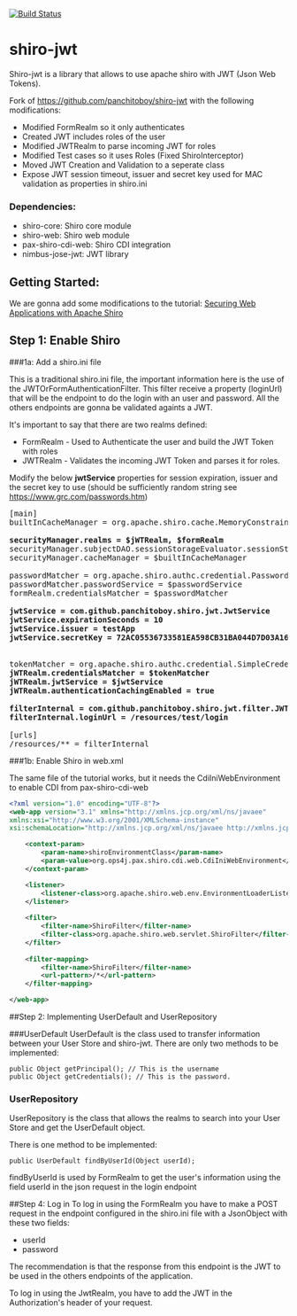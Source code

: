 [![Build Status](https://travis-ci.org/abhinavrau/shiro-jwt.svg?branch=master)](https://travis-ci.org/abhinavrau/shiro-jwt)
# shiro-jwt

Shiro-jwt is a library that allows to use apache shiro with JWT (Json Web Tokens).

Fork of https://github.com/panchitoboy/shiro-jwt with the following modifications:

- Modified FormRealm so it only authenticates
- Created  JWT includes roles of the user
- Modified JWTRealm to parse incoming JWT for roles
- Modified Test cases so it uses Roles (Fixed ShiroInterceptor)
- Moved JWT Creation and Validation to a seperate class
- Expose JWT session timeout, issuer and secret key used for MAC validation as properties in shiro.ini

### Dependencies:
- shiro-core: Shiro core module
- shiro-web: Shiro web module
- pax-shiro-cdi-web: Shiro CDI integration
- nimbus-jose-jwt: JWT library

## Getting Started:

We are gonna add some modifications to the tutorial: [Securing Web Applications with Apache Shiro](http://shiro.apache.org/webapp-tutorial.html) 

## Step 1: Enable Shiro

###1a: Add a shiro.ini file

This is a traditional shiro.ini file, the important information here is the use of the JWTOrFormAuthenticationFilter. This filter receive a property (loginUrl) that will be the endpoint to do the login with an user and password. All the others endpoints are gonna be validated againts a JWT.

It's important to say that there are two realms defined:
- FormRealm - Used to Authenticate the user and build the JWT Token with roles
- JWTRealm - Validates the incoming JWT Token and parses it for roles.

Modify the below <b>jwtService</b> properties for session expiration, issuer and the secret key to use (should be sufficiently random string see https://www.grc.com/passwords.htm)


 
<pre>
[main]
builtInCacheManager = org.apache.shiro.cache.MemoryConstrainedCacheManager

<b>securityManager.realms = $jWTRealm, $formRealm</b>
securityManager.subjectDAO.sessionStorageEvaluator.sessionStorageEnabled = false
securityManager.cacheManager = $builtInCacheManager

passwordMatcher = org.apache.shiro.authc.credential.PasswordMatcher
passwordMatcher.passwordService = $passwordService 
formRealm.credentialsMatcher = $passwordMatcher

<b>jwtService = com.github.panchitoboy.shiro.jwt.JwtService
jwtService.expirationSeconds = 10
jwtService.issuer = testApp
jwtService.secretKey = 72AC05536733581EA598CB31BA044D7D03A16B6057093DCF2B780A505607FF7
</b>

tokenMatcher = org.apache.shiro.authc.credential.SimpleCredentialsMatcher
<b>jWTRealm.credentialsMatcher = $tokenMatcher
jWTRealm.jwtService = $jwtService
jWTRealm.authenticationCachingEnabled = true</b>

<b>filterInternal = com.github.panchitoboy.shiro.jwt.filter.JWTOrFormAuthenticationFilter</b>
<b>filterInternal.loginUrl = /resources/test/login</b>

[urls]
/resources/** = filterInternal
</pre>

###1b: Enable Shiro in web.xml

The same file of the tutorial works, but it needs the CdiIniWebEnvironment to enable CDI from pax-shiro-cdi-web
```xml
<?xml version="1.0" encoding="UTF-8"?>
<web-app version="3.1" xmlns="http://xmlns.jcp.org/xml/ns/javaee" 
xmlns:xsi="http://www.w3.org/2001/XMLSchema-instance" 
xsi:schemaLocation="http://xmlns.jcp.org/xml/ns/javaee http://xmlns.jcp.org/xml/ns/javaee/web-app_3_1.xsd">

    <context-param>
        <param-name>shiroEnvironmentClass</param-name>
        <param-value>org.ops4j.pax.shiro.cdi.web.CdiIniWebEnvironment</param-value>
    </context-param>

    <listener>
        <listener-class>org.apache.shiro.web.env.EnvironmentLoaderListener</listener-class>
    </listener>
 
    <filter>
        <filter-name>ShiroFilter</filter-name>
        <filter-class>org.apache.shiro.web.servlet.ShiroFilter</filter-class>
    </filter>
 
    <filter-mapping>
        <filter-name>ShiroFilter</filter-name>
        <url-pattern>/*</url-pattern>
    </filter-mapping>

</web-app>
```

##Step 2: Implementing UserDefault and UserRepository

###UserDefault 
UserDefault is the class used to transfer information between your User Store and shiro-jwt. There are only two methods to be implemented: 

    public Object getPrincipal(); // This is the username
    public Object getCredentials(); // This is the password.

### UserRepository
UserRepository is the class that allows the realms to search into your User Store and get the UserDefault object. 

There is one method to be implemented:

    public UserDefault findByUserId(Object userId);

findByUserId is used by FormRealm to get the user's information using the field userId in the json request in the login endpoint


##Step 4: Log in
To log in using the FormRealm you have to make a POST request in the endpoint configured in the shiro.ini file with a JsonObject with these two fields:
- userId
- password

The recommendation is that the response from this endpoint is the JWT to be used in the others endpoints of the application.

To log in using the JwtRealm, you have to add the JWT in the Authorization's header of your request.
